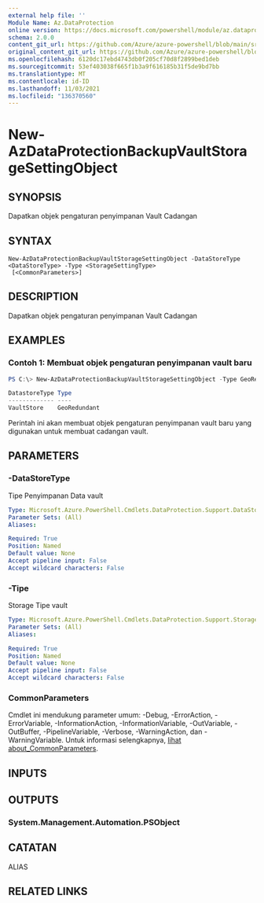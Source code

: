 ```yaml
---
external help file: ''
Module Name: Az.DataProtection
online version: https://docs.microsoft.com/powershell/module/az.dataprotection/new-azdataprotectionbackupvaultstoragesettingobject
schema: 2.0.0
content_git_url: https://github.com/Azure/azure-powershell/blob/main/src/DataProtection/help/New-AzDataProtectionBackupVaultStorageSettingObject.md
original_content_git_url: https://github.com/Azure/azure-powershell/blob/main/src/DataProtection/help/New-AzDataProtectionBackupVaultStorageSettingObject.md
ms.openlocfilehash: 6120dc17ebd4743db0f205cf70d8f2899bed1deb
ms.sourcegitcommit: 53ef403038f665f1b3a9f616185b31f5de9bd7bb
ms.translationtype: MT
ms.contentlocale: id-ID
ms.lasthandoff: 11/03/2021
ms.locfileid: "136370560"
---
```

# New-AzDataProtectionBackupVaultStorageSettingObject

## SYNOPSIS
Dapatkan objek pengaturan penyimpanan Vault Cadangan

## SYNTAX

```
New-AzDataProtectionBackupVaultStorageSettingObject -DataStoreType <DataStoreType> -Type <StorageSettingType>
 [<CommonParameters>]
```

## DESCRIPTION
Dapatkan objek pengaturan penyimpanan Vault Cadangan

## EXAMPLES

### Contoh 1: Membuat objek pengaturan penyimpanan vault baru
```powershell
PS C:\> New-AzDataProtectionBackupVaultStorageSettingObject -Type GeoRedundant -DataStoreType VaultStore

DatastoreType Type
------------- ----
VaultStore    GeoRedundant
```

Perintah ini akan membuat objek pengaturan penyimpanan vault baru yang digunakan untuk membuat cadangan vault.

## PARAMETERS

### -DataStoreType
Tipe Penyimpanan Data vault

```yaml
Type: Microsoft.Azure.PowerShell.Cmdlets.DataProtection.Support.DataStoreType
Parameter Sets: (All)
Aliases:

Required: True
Position: Named
Default value: None
Accept pipeline input: False
Accept wildcard characters: False
```

### -Tipe
Storage Tipe vault

```yaml
Type: Microsoft.Azure.PowerShell.Cmdlets.DataProtection.Support.StorageSettingType
Parameter Sets: (All)
Aliases:

Required: True
Position: Named
Default value: None
Accept pipeline input: False
Accept wildcard characters: False
```

### CommonParameters
Cmdlet ini mendukung parameter umum: -Debug, -ErrorAction, -ErrorVariable, -InformationAction, -InformationVariable, -OutVariable, -OutBuffer, -PipelineVariable, -Verbose, -WarningAction, dan -WarningVariable. Untuk informasi selengkapnya, [lihat about_CommonParameters](http://go.microsoft.com/fwlink/?LinkID=113216).

## INPUTS

## OUTPUTS

### System.Management.Automation.PSObject

## CATATAN

ALIAS

## RELATED LINKS

